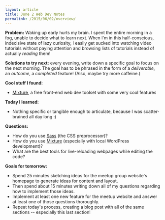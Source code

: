 ```yaml
---
layout: article
title: June 2 Web Dev Notes
permalink: /2015/06/02/overview/
---
```

**Problem:** Waking up early hurts my brain. I spent the entire morning in a fog, unable to decide what to learn next. When I&#39;m in this half-conscious, indecisive state of lazy curiosity, I easily get sucked into watching video tutorials without paying attention and browsing lists of tutorials instead of actually _reading_ them!

**Solutions to try next:** every evening, write down a specific goal to focus on the next morning. The goal has to be phrased in the form of a _deliverable_, an _outcome_, a _completed_ feature! (Also, maybe try more caffeine.)

**Cool stuff I found:**

*   [Mixture](http://mixture.io/), a free front-end web dev toolset with some very cool features

**Today I learned:**

*   Nothing specific or tangible enough to articulate, because I was scatter-brained all day long  :(

**Questions:**

*   How do you use [Sass](http://sass-lang.com/) (the CSS preprocessor)?
*   How do you use [Mixture](http://mixture.io/) (especially with local WordPress development)?
*   What are the best tools for live-reloading webpages while editing the code?

**Goals for tomorrow:**

*   Spend 25 minutes sketching ideas for the meetup group website&#39;s homepage to generate ideas for content and layout.
*   Then spend about 15 minutes writing down all of my questions regarding how to implement those ideas.
*   Implement at least one new feature for the meetup website and answer at least one of those questions thoroughly.
*   Repeat today&#39;s process, creating a blog post with all of the same sections -- especially this last section!